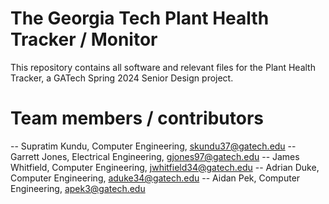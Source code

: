 # The Georgia Tech Plant Health Tracker / Monitor
This repository contains all software and relevant files for the Plant Health Tracker, a GATech Spring 2024 Senior Design project.

# Team members / contributors
-- Supratim Kundu, Computer Engineering, skundu37@gatech.edu 
-- Garrett Jones, Electrical Engineering, gjones97@gatech.edu 
-- James Whitfield, Computer Engineering, jwhitfield34@gatech.edu 
-- Adrian Duke, Computer Engineering, aduke34@gatech.edu 
-- Aidan Pek, Computer Engineering, apek3@gatech.edu 
